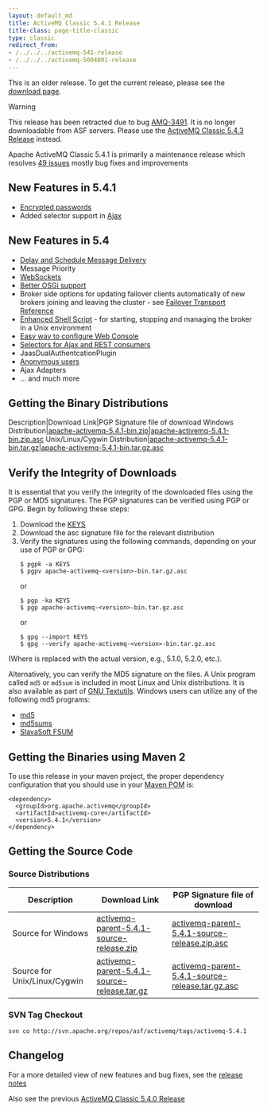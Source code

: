 ```yaml
---
layout: default_md
title: ActiveMQ Classic 5.4.1 Release
title-class: page-title-classic
type: classic
redirect_from:
- /../../../activemq-541-release
- /../../../activemq-5004001-release
---
```


<div class="alert alert-warning">
  This is an older release. To get the current release, please see the <a href="{{site.baseurl}}/components/classic/download" class="alert-link">download page</a>.
</div>

Warning

This release has been retracted due to bug [AMQ-3491](https://issues.apache.org/jira/browse/AMQ-3491). It is no longer downloadable from ASF servers. Please use the [ActiveMQ Classic 5.4.3 Release](classic-05-04-03) instead.

Apache ActiveMQ Classic 5.4.1 is primarily a maintenance release which resolves
[49 issues](https://issues.apache.org/activemq/secure/IssueNavigator.jspa?reset=true&&pid=10520&fixfor=12332&sorter/field=priority&sorter/order=DESC) mostly bug fixes and improvements

New Features in 5.4.1
---------------------

*   [Encrypted passwords](encrypted-passwords)
*   Added selector support in [Ajax](ajax)

New Features in 5.4
-------------------

*   [Delay and Schedule Message Delivery](delay-and-schedule-message-delivery)
*   Message Priority
*   [WebSockets](ConnectivityConnectivity/Connectivity/websockets)
*   [Better OSGi support](osgi-integration)
*   Broker side options for updating failover clients automatically of new brokers joining and leaving the cluster - see [Failover Transport Reference](failover-transport-reference)
*   [Enhanced Shell Script](unix-shell-script) \- for starting, stopping and managing the broker in a Unix environment
*   [Easy way to configure Web Console](ToolsTools/Tools/web-console)
*   [Selectors for Ajax and REST consumers](ProtocolsConnectivity/Protocols/Connectivity/Protocols/rest)
*   JaasDualAuthentcationPlugin
*   [Anonymous users](FeaturesFeatures/Features/security)
*   Ajax Adapters
*   ... and much more

Getting the Binary Distributions
--------------------------------

Description|Download Link|PGP Signature file of download
Windows Distribution|[apache-activemq-5.4.1-bin.zip](http://archive.apache.org/dist/activemq/apache-activemq/5.4.1/apache-activemq-5.4.1-bin.zip)|[apache-activemq-5.4.1-bin.zip.asc](http://archive.apache.org/dist/activemq/apache-activemq/5.4.1/apache-activemq-5.4.1-bin.zip.asc)
Unix/Linux/Cygwin Distribution|[apache-activemq-5.4.1-bin.tar.gz](http://archive.apache.org/dist/activemq/apache-activemq/5.4.1/apache-activemq-5.4.1-bin.tar.gz)|[apache-activemq-5.4.1-bin.tar.gz.asc](http://archive.apache.org/dist/activemq/apache-activemq/5.4.1/apache-activemq-5.4.1-bin.tar.gz.asc)

Verify the Integrity of Downloads
---------------------------------

It is essential that you verify the integrity of the downloaded files using the PGP or MD5 signatures. The PGP signatures can be verified using PGP or GPG. Begin by following these steps:

1.  Download the [KEYS](http://www.apache.org/dist/activemq/KEYS)
2.  Download the asc signature file for the relevant distribution
3.  Verify the signatures using the following commands, depending on your use of PGP or GPG:
    ```
    $ pgpk -a KEYS
    $ pgpv apache-activemq-<version>-bin.tar.gz.asc
    ```
    or
    ```
    $ pgp -ka KEYS
    $ pgp apache-activemq-<version>-bin.tar.gz.asc
    ```
    or
    ```
    $ gpg --import KEYS
    $ gpg --verify apache-activemq-<version>-bin.tar.gz.asc
    ```

(Where <version> is replaced with the actual version, e.g., 5.1.0, 5.2.0, etc.).

Alternatively, you can verify the MD5 signature on the files. A Unix program called `md5` or `md5sum` is included in most Linux and Unix distributions. It is also available as part of [GNU Textutils](http://www.gnu.org/software/textutils/textutils.html). Windows users can utilize any of the following md5 programs:

*   [md5](http://www.fourmilab.ch/md5/)
*   [md5sums](http://www.pc-tools.net/win32/md5sums/)
*   [SlavaSoft FSUM](http://www.slavasoft.com/fsum/)

Getting the Binaries using Maven 2
----------------------------------

To use this release in your maven project, the proper dependency configuration that you should use in your [Maven POM](http://maven.apache.org/guides/introduction/introduction-to-the-pom.html) is:
```
<dependency>
  <groupId>org.apache.activemq</groupId>
  <artifactId>activemq-core</artifactId>
  <version>5.4.1</version>
</dependency>
```

Getting the Source Code
-----------------------

### Source Distributions

Description|Download Link|PGP Signature file of download
---|---|---
Source for Windows|[activemq-parent-5.4.1-source-release.zip](http://archive.apache.org/dist/activemq/apache-activemq/5.4.1/activemq-parent-5.4.1-source-release.zip)|[activemq-parent-5.4.1-source-release.zip.asc](http://archive.apache.org/dist/activemq/apache-activemq/5.4.1/activemq-parent-5.4.1-source-release.zip.asc)
Source for Unix/Linux/Cygwin|[activemq-parent-5.4.1-source-release.tar.gz](http://archive.apache.org/dist/activemq/apache-activemq/5.4.1/activemq-parent-5.4.1-source-release.tar.gz)|[activemq-parent-5.4.1-source-release.tar.gz.asc](http://archive.apache.org/dist/activemq/apache-activemq/5.4.1/activemq-parent-5.4.1-source-release.tar.gz.asc)

### SVN Tag Checkout

```
svn co http://svn.apache.org/repos/asf/activemq/tags/activemq-5.4.1
```

Changelog
---------

For a more detailed view of new features and bug fixes, see the [release notes](https://issues.apache.org/activemq/secure/ReleaseNote.jspa?projectId=10520&styleName=Html&version=12332)

Also see the previous [ActiveMQ Classic 5.4.0 Release](classic-05-04-00)

